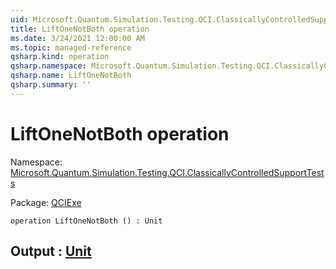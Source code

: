 ```yaml
---
uid: Microsoft.Quantum.Simulation.Testing.QCI.ClassicallyControlledSupportTests.LiftOneNotBoth
title: LiftOneNotBoth operation
ms.date: 3/24/2021 12:00:00 AM
ms.topic: managed-reference
qsharp.kind: operation
qsharp.namespace: Microsoft.Quantum.Simulation.Testing.QCI.ClassicallyControlledSupportTests
qsharp.name: LiftOneNotBoth
qsharp.summary: ''
---
```


# LiftOneNotBoth operation

Namespace: [Microsoft.Quantum.Simulation.Testing.QCI.ClassicallyControlledSupportTests](xref:Microsoft.Quantum.Simulation.Testing.QCI.ClassicallyControlledSupportTests)

Package: [QCIExe](https://nuget.org/packages/QCIExe)




```qsharp
operation LiftOneNotBoth () : Unit
```


## Output : [Unit](xref:microsoft.quantum.lang-ref.unit)

